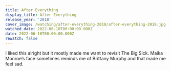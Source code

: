 ```yaml
---
title: After Everything
display_title: After Everything
release_year: '2018'
cover_image: /watching/after-everything-2018/after-everything-2018.jpg
watched_date: 2022-06-10T00:00:00.000Z
date: 2022-06-10T00:00:00.000Z
rewatch: false
---
```

I liked this alright but it mostly made me want to revisit The Big Sick. Maika Monroe’s face sometimes reminds me of Brittany Murphy and that made me feel sad.
